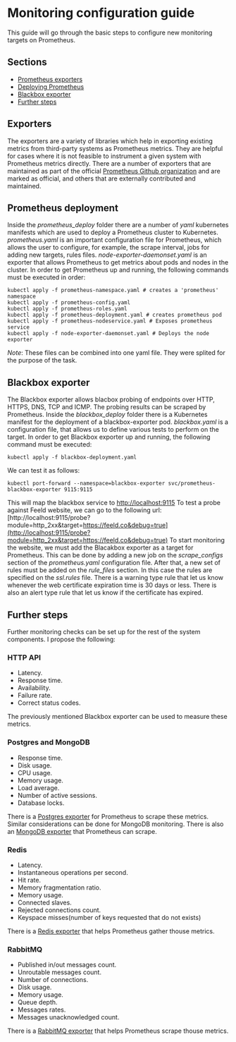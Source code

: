 # Monitoring configuration guide

This guide will go through the basic steps to configure new monitoring targets
on Prometheus.

## Sections

* [Prometheus exporters](#exporters)
* [Deploying Prometheus](#prometheus-deployment)
* [Blackbox exporter](#blackbox-exporter)
* [Further steps](#further-steps)

## Exporters

The exporters are a variety of libraries which help in exporting existing
metrics from third-party systems as Prometheus metrics. They are helpful for
cases where it is not feasible to instrument a given system with Prometheus
metrics directly.
There are a number of exporters that are maintained as part of the official
[Prometheus Github organization](https://github.com/prometheus) and are marked
as official, and others that are externally contributed and maintained.

## Prometheus deployment

Inside the *prometheus_deploy* folder there are a number of *yaml* kubernetes
manifests which are used to deploy a Prometheus cluster to Kubernetes.
*prometheus.yaml* is an important configuration file for Prometheus, which
allows the user to configure, for example, the scrape interval, jobs for adding
new targets, rules files.
*node-exporter-daemonset.yaml* is an exporter that allows Prometheus to get
metrics about pods and nodes in the cluster.
In order to get Prometheus up and running, the following commands must be
executed in order:

```
kubectl apply -f prometheus-namespace.yaml # creates a 'prometheus' namespace
kubectl apply -f prometheus-config.yaml
kubectl apply -f prometheus-roles.yaml
kubectl apply -f prometheus-deployment.yaml # creates prometheus pod
kubectl apply -f prometheus-nodeservice.yaml # Exposes prometheus service
kubectl apply -f node-exporter-daemonset.yaml # Deploys the node exporter
```
*Note*: These files can be combined into one yaml file. They were splited for
the purpose of the task.

## Blackbox exporter

The Blackbox exporter allows blacbox probing of endpoints over HTTP, HTTPS, DNS,
TCP and ICMP. The probing results can be scraped by Prometheus.
Inside the *blackbox_deploy* folder there is a Kubernetes manifest for the
deployment of a blackbox-exporter pod.
*blackbox.yaml* is a configuration file, that allows us to define various tests
to perform on the target.
In order to get Blackbox exporter up and running, the following command must be
executed:

```
kubectl apply -f blackbox-deployment.yaml
```

We can test it as follows:

```
kubectl port-forward --namespace=blackbox-exporter svc/prometheus-blackbox-exporter 9115:9115
```

This will map the blackbox service to [http://localhost:9115](http://localhost:9115)
To test a probe against Feeld website, we can go to the following url:
[http://localhost:9115/probe?module=http_2xx&target=https://feeld.co&debug=true](http://localhost:9115/probe?module=http_2xx&target=https://feeld.co&debug=true)
To start monitoring the website, we must add the Blacakbox exporter as a target
for Prometheus. This can be done by adding a new job on the *scrape_configs*
section of the *prometheus.yaml* configuration file. After that, a new set of
rules must be added on the *rule_files* section.
In this case the rules are specified on the *ssl.rules* file. There is a
warning type rule that let us know whenever the web certificate expiration time
is 30 days or less. There is also an alert type rule that let us know if the
certificate has expired.

## Further steps

Further monitoring checks can be set up for the rest of the system components.
I propose the following:

### HTTP API

* Latency.
* Response time.
* Availability.
* Failure rate.
* Correct status codes.

The previously mentioned Blackbox exporter can be used to measure these metrics.

### Postgres and MongoDB

* Response time.
* Disk usage.
* CPU usage.
* Memory usage.
* Load average.
* Number of active sessions.
* Database locks.

There is a [Postgres exporter](https://github.com/wrouesnel/postgres_exporter) for Prometheus to scrape these metrics.
Similar considerations can be done for MongoDB monitoring. There is also an
[MongoDB exporter](https://github.com/dcu/mongodb_exporter) that Prometheus can scrape.

### Redis

* Latency.
* Instantaneous operations per second.
* Hit rate.
* Memory fragmentation ratio.
* Memory usage.
* Connected slaves.
* Rejected connections count.
* Keyspace misses(number of keys requested that do not exists)

There is a [Redis exporter](https://github.com/oliver006/redis_exporte) that helps Prometheus gather thouse metrics.

### RabbitMQ

* Published in/out messages count.
* Unroutable messages count.
* Number of connections.
* Disk usage.
* Memory usage.
* Queue depth.
* Messages rates.
* Messages unacknowledged count.

There is a [RabbitMQ exporter](https://github.com/kbudde/rabbitmq_exporter) that helps Prometheus scrape thouse metrics.

